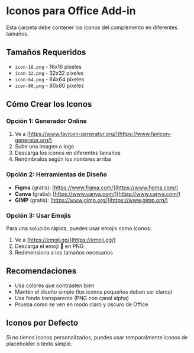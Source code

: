 # Iconos para Office Add-in

Esta carpeta debe contener los iconos del complemento en diferentes tamaños.

## Tamaños Requeridos

- `icon-16.png` - 16x16 píxeles
- `icon-32.png` - 32x32 píxeles
- `icon-64.png` - 64x64 píxeles
- `icon-80.png` - 80x80 píxeles

## Cómo Crear los Iconos

### Opción 1: Generador Online

1. Ve a [https://www.favicon-generator.org/](https://www.favicon-generator.org/)
2. Sube una imagen o logo
3. Descarga los iconos en diferentes tamaños
4. Renómbralos según los nombres arriba

### Opción 2: Herramientas de Diseño

- **Figma** (gratis): [https://www.figma.com/](https://www.figma.com/)
- **Canva** (gratis): [https://www.canva.com/](https://www.canva.com/)
- **GIMP** (gratis): [https://www.gimp.org/](https://www.gimp.org/)

### Opción 3: Usar Emojis

Para una solución rápida, puedes usar emojis como iconos:

1. Ve a [https://emoji.gg/](https://emoji.gg/)
2. Descarga el emoji 🤖 en PNG
3. Redimensiona a los tamaños necesarios

## Recomendaciones

- Usa colores que contrasten bien
- Mantén el diseño simple (los iconos pequeños deben ser claros)
- Usa fondo transparente (PNG con canal alpha)
- Prueba cómo se ven en modo claro y oscuro de Office

## Iconos por Defecto

Si no tienes iconos personalizados, puedes usar temporalmente iconos de placeholder o texto simple.

